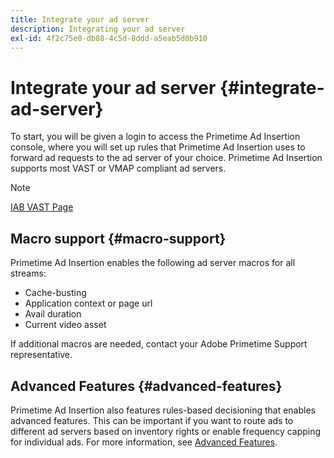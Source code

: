 ```yaml
---
title: Integrate your ad server
description: Integrating your ad server
exl-id: 4f2c75e0-db88-4c5d-8ddd-a5eab5d0b910
---
```

# Integrate your ad server {#integrate-ad-server}

To start, you will be given a login to access the Primetime Ad Insertion console, where you will set up rules that Primetime Ad Insertion uses to forward ad requests to the ad server of your choice. Primetime Ad Insertion supports most VAST or VMAP compliant ad servers.

>[!NOTE]
>
>[IAB VAST Page](https://www.iab.com/guidelines/digital-video-ad-serving-template-vast)

## Macro support {#macro-support}

Primetime Ad Insertion enables the following ad server macros for all streams:

* Cache-busting
* Application context or page url
* Avail duration
* Current video asset

If additional macros are needed, contact your Adobe Primetime Support representative.

## Advanced Features {#advanced-features}

Primetime Ad Insertion also features rules-based decisioning that enables advanced features. This can be important if you want to route ads to different ad servers based on inventory rights or enable frequency capping for individual ads. For more information, see [Advanced Features](/help/primetime-ad-insertion/advanced-features/route-ads-based-on-rules.md).
